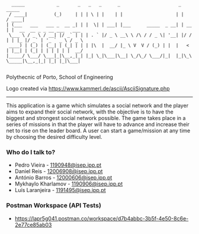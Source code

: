 ```


  _____            _       _   _   _      _                      _       _____                      
 / ____|          (_)     | | | \ | |    | |                    | |     / ____|                     
| (___   ___   ___ _  __ _| | |  \| | ___| |___      _____  _ __| | __ | |  __  __ _ _ __ ___   ___ 
 \___ \ / _ \ / __| |/ _` | | | . ` |/ _ \ __\ \ /\ / / _ \| '__| |/ / | | |_ |/ _` | '_ ` _ \ / _ \
 ____) | (_) | (__| | (_| | | | |\  |  __/ |_ \ V  V / (_) | |  |   <  | |__| | (_| | | | | | |  __/
|_____/ \___/ \___|_|\__,_|_| |_| \_|\___|\__| \_/\_/ \___/|_|  |_|\_\  \_____|\__,_|_| |_| |_|\___|


```   




Polythecnic of Porto, School of Engineering

Logo created via https://www.kammerl.de/ascii/AsciiSignature.php

--------------------------------------

This application is a game which simulates a social network and the player aims to expand their social network, with the objective is to have the biggest and strongest social network possible. The game takes place in a series of missions in
that the player will have to advance and increase their net to rise on the leader board. A user can
start a game/mission at any time by choosing the desired difficulty level.

### Who do I talk to? ###

* Pedro Vieira - 1190948@isep.ipp.pt
* Daniel Reis - 12006908@isep.ipp.pt
* António Barros - 12000606@isep.ipp.pt
* Mykhaylo Kharlamov - 1190906@isep.ipp.pt
* Luís Laranjeira - 1191495@isep.ipp.pt

### Postman Workspace (API Tests)

* https://lapr5g041.postman.co/workspace/d7b4abbc-3b5f-4e50-8c6e-2e77ce85ab03
